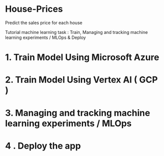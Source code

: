 # House-Prices
Predict the sales price for each house


Tutorial machine learning task : Train, Managing and tracking machine learning experiments / MLOps & Deploy 


# 1. Train Model Using Microsoft Azure 


# 2. Train Model Using Vertex AI ( GCP )


# 3. Managing and tracking machine learning experiments / MLOps


# 4 . Deploy the app 
